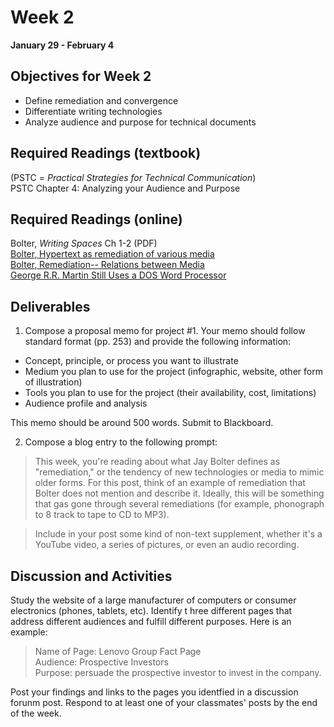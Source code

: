 # Week 2  
**January 29 - February 4**  

## Objectives for Week 2
* Define remediation and convergence 
* Differentiate writing technologies
* Analyze audience and purpose for technical documents 

## Required Readings (textbook)
(PSTC = *Practical Strategies for Technical Communication*)  
PSTC Chapter 4: Analyzing your Audience and Purpose

## Required Readings (online)
Bolter, *Writing Spaces* Ch 1-2 (PDF)   
[Bolter, Hypertext as remediation of various media](http://vimeo.com/28190575)   
[Bolter, Remediation-- Relations between Media](http://vimeo.com/28190395)   
[George R.R. Martin Still Uses a DOS Word Processor](https://www.youtube.com/watch?v=X5REM-3nWHg)   

## Deliverables 
1. Compose a proposal memo for project #1. Your memo should follow standard format (pp. 253) and provide the following information: 

* Concept, principle, or process you want to illustrate
* Medium you plan to use for the project (infographic, website, other form of illustration)
* Tools you plan to use for the project (their availability, cost, limitations) 
* Audience profile and analysis 

This memo should be around 500 words. Submit to Blackboard. 

2. Compose a blog entry to the following prompt: 

> This week, you're reading about what Jay Bolter defines as "remediation," or the tendency of new technologies or media to mimic older forms. For this post, think of an example of remediation that Bolter does not mention and describe it. Ideally, this will be something that gas gone through several remediations (for example, phonograph to 8 track to tape to CD to MP3).

> Include in your post some kind of non-text supplement, whether it's a YouTube video, a series of pictures, or even an audio recording. 


## Discussion and Activities 
Study the website of a large manufacturer of computers or consumer electronics (phones, tablets, etc). Identify t hree different pages that address different audiences and fulfill different purposes. Here is an example:

> Name of Page: Lenovo Group Fact Page   
Audience: Prospective Investors   
Purpose: persuade the prospective investor to invest in the company.   

Post your findings and links to the pages you identfied in a discussion forunm post. Respond to at least one of your classmates' posts by the end of the week. 